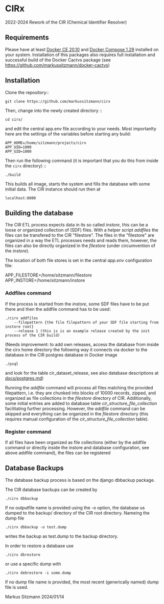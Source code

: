 # CIRx 

2022-2024 Rework of the CIR (Chemical Identifier Resolver)

## Requirements

Please have at least [Docker CE 20.10](<https://docs.docker.com/engine/installation/>) and 
[Docker Compose 1.29](<https://docs.docker.com/compose/install/>) installed on your system.
Installation of this packages also requires full installation and successful build of the Docker Cactvs package 
(see https://github.com/markussitzmann/docker-cactvs) 

## Installation

Clone the repository::

    git clone https://github.com/markussitzmann/cirx

Then, change into the newly created directory ::

    cd cirx/

and edit the central app.env file according to your needs. Most importanlty here are the settings of the
variables before starting any build:

    APP_HOME=/home/sitzmann/projects/cirx
    APP_UID=1000
    APP_GID=1000

Then run the following command (it is important that you do this from inside the `cirx` directory) ::

    ./build

This builds all image, starts the system and fills the database with some initial data. The CIR instance
should run then at 

    localhost:8000

## Building the database

The CIR ETL process expects data in its so called _instore_, this can be a loose or organized collection of (SDF) files.
With a helper script _addfiles_ the files can be transfered to the CIR "filestore". The files in the "filestore" are
organized in a way the ETL processes needs and reads them, however, the files can also be directly organized in the
_filestore_ (under circumvention of the _instore_). 

The location of both file stores is set in the central _app.env_ configuration file:

APP_FILESTORE=/home/sitzmann/filestore
APP_INSTORE=/home/sitzmann/instore

### Addfiles command

If the process is started from the _instore_, some SDF files have to be put there and then the addfile command has to be 
used:

    ./cirx addfiles 
        --filepattern {the file filepattern of your SDF file starting from instore root} 
        --release 1 (this is is an example release created by the init process of the CIR build)

(Needs improvement: to add own releases, access the database from inside the cirx home directory the following way
it connects via docker to the database in the CIR postgres database in Docker image

    ./psql

and look for the table cir_dataset_release, see also database descriptions at [docs/postgres.md](docs/postgres.md))

Running the _addfile_ command will process all files matching the provided filepattern, i.e. they are chunked into
blocks of 10000 records, zipped, and organized as file collections in the _filestore_ directory of CIR. Additionally, 
some initial entries are added to database table _cir_structure_file_collection_ facilitating further processing. 
However, the _addfile_ command can be skipped and everything can be organized in the _filestore_ directory (this 
requires manual configuration of the _cir_structure_file_collection_ table).

### Register command

If all files have been organized as file collections (either by the addfile command or directly inside the instore and
database configuration, see above addfile command), the files can be registered 




## Database Backups

The database backup process is based on the django dbbackup package.

The CIR database backups can be created by 

    ./cirx dbbackup

If no outputfile name is provided using the -o option, the database us dumped to the backup/ directory of the CIR
root directory. Nameing the dump file

    ./cirx dbbackup -o test.dump

writes the backup as test.dump to the backup directory.

In order to restore a database use

    ./cirx dbrestore

or use a specific dump with 

    ./cirx debrestore -i some.dump

If no dump file name is provided, the most recent (generically named) dump file is used.



Markus Sitzmann
2024/01/14

